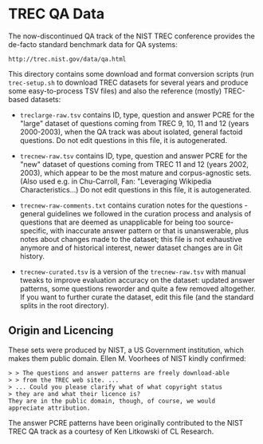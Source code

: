 TREC QA Data
============

The now-discontinued QA track of the NIST TREC conference provides
the de-facto standard benchmark data for QA systems:

	http://trec.nist.gov/data/qa.html

This directory contains some download and format conversion scripts
(run ``trec-setup.sh`` to download TREC datasets for several years
and produce some easy-to-process TSV files) and also the reference
(mostly) TREC-based datasets:

  * ``treclarge-raw.tsv`` contains ID, type, question and answer PCRE
    for the "large" dataset of questions coming from TREC 9, 10, 11
    and 12 (years 2000-2003), when the QA track was about isolated,
    general factoid questions.  Do not edit questions in this file,
    it is autogenerated.

  * ``trecnew-raw.tsv`` contains ID, type, question and answer PCRE
    for the "new" dataset of questions coming from TREC 11 and 12
    (years 2002, 2003), which appear to be the most mature and
    corpus-agnostic sets.  (Also used e.g. in Chu-Carroll, Fan:
    "Leveraging Wikipedia Characteristics...)  Do not edit questions
    in this file, it is autogenerated.

  * ``trecnew-raw-comments.txt`` contains curation notes for the
    questions - general guidelines we followed in the curation process
    and analysis of questions that are deemed as unapplicable for being
    too source-specific, with inaccurate answer pattern or that is
    unanswerable, plus notes about changes made to the dataset; this file
    is not exhaustive anymore and of historical interest, newer dataset
    changes are in Git history.

  * ``trecnew-curated.tsv`` is a version of the ``trecnew-raw.tsv``
    with manual tweaks to improve evaluation accuracy on the dataset:
    updated answer patterns, some questions reworder and quite a few
    removed altogether.  If you want to further curate the dataset,
    edit this file (and the standard splits in the root directory).

Origin and Licencing
--------------------

These sets were produced by NIST, a US Government institution, which
makes them public domain.  Ellen M. Voorhees of NIST kindly confirmed:

	> > The questions and answer patterns are freely download-able
	> > from the TREC web site. ...
	> ... Could you please clarify what of what copyright status
	> they are and what their licence is?
	They are in the public domain, though, of course, we would
	appreciate attribution.

The answer PCRE patterns have been originally contributed to the NIST
TREC QA track as a courtesy of Ken Litkowski of CL Research.
